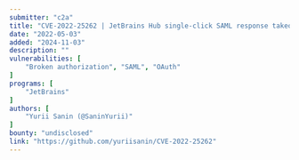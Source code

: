 ```yaml
---
submitter: "c2a"
title: "CVE-2022-25262 | JetBrains Hub single-click SAML response takeover"
date: "2022-05-03"
added: "2024-11-03"
description: ""
vulnerabilities: [
    "Broken authorization", "SAML", "OAuth"
]
programs: [
    "JetBrains"
]
authors: [
    "Yurii Sanin (@SaninYurii)"
]
bounty: "undisclosed"
link: "https://github.com/yuriisanin/CVE-2022-25262"
---
```





